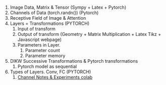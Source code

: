 
1. Image Data, Matrix & Tensor (Sympy + Latex + Pytorch)
2. Channels of Data (torch.randn()) (Pytorch)
3. Receptive Field of Image & Attention
4. Layers = Transformations (PYTORCH)
   1. Input of transform
   2. Output of transform (Geometry + Matrix Multiplication + Latex Tikz + Javascript webpage)
   3. Parameters in Layer. 
      1. Parameter count 
      2. Parameter memory
5. DIKW Successive Transformations & Pytorch transformations
   1. Pytorch model as sequential  
6. Types of Layers. Conv, FC (PYTORCH)
   1. [Channel Notes & Experiments colab](https://colab.research.google.com/drive/1cKqF4fO5eWTOITeeFfe5Oy0fERGmiuML)
 
